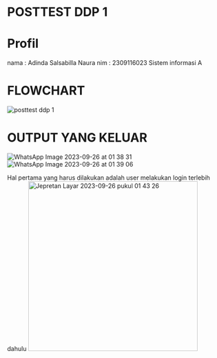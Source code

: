 # POSTTEST DDP 1
# Profil
nama : Adinda Salsabilla Naura
nim : 2309116023
Sistem informasi A

# FLOWCHART
![posttest ddp 1](https://github.com/salsabllanr/DDP/assets/144398756/46da181a-015c-4b4b-84c3-840311cda24b)

# OUTPUT YANG KELUAR
![WhatsApp Image 2023-09-26 at 01 38 31](https://github.com/salsabllanr/DDP/assets/144398756/00d999fb-09ae-46c4-8386-b8e4aa25eea3)
![WhatsApp Image 2023-09-26 at 01 39 06](https://github.com/salsabllanr/DDP/assets/144398756/2f242a23-d401-4d36-941d-eb5e15157119)

Hal pertama yang harus dilakukan adalah user melakukan login terlebih dahulu
<img width="393" alt="Jepretan Layar 2023-09-26 pukul 01 43 26" src="https://github.com/salsabllanr/DDP/assets/144398756/3c39d48f-cfa5-4b34-b647-0a68a84d3dcc">

